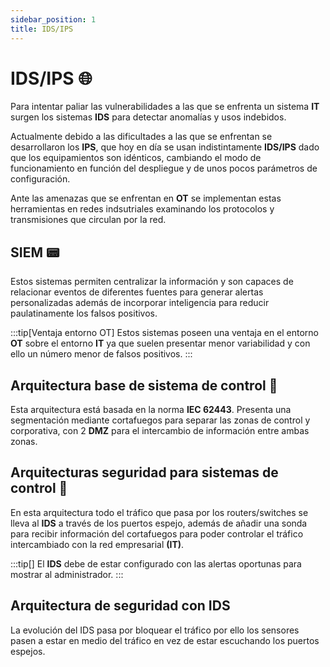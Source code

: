 ```yaml
---
sidebar_position: 1
title: IDS/IPS
---
```


# IDS/IPS :globe_with_meridians:
Para intentar paliar las vulnerabilidades a las que se enfrenta un sistema **IT** surgen los sistemas **IDS** para detectar anomalías y usos indebidos.

Actualmente debido a las dificultades a las que se enfrentan se desarrollaron los **IPS**, que hoy en día se usan indistintamente **IDS/IPS** dado que los equipamientos son idénticos, cambiando el modo de funcionamiento en función del despliegue y de unos pocos parámetros de configuración.

Ante las amenazas que se enfrentan en **OT** se implementan estas herramientas en redes indsutriales examinando los protocolos y transmisiones que circulan por la red.


## SIEM :pager:
Estos sistemas permiten centralizar la información y son capaces de relacionar eventos de diferentes fuentes para generar alertas personalizadas además de incorporar inteligencia para reducir paulatinamente los falsos positivos.

:::tip[Ventaja entorno OT]
Estos sistemas poseen una ventaja en el entorno **OT** sobre el entorno **IT** ya que suelen presentar menor variabilidad y con ello un número menor de falsos positivos.
:::

## Arquitectura base de sistema de control :pushpin:

Esta arquitectura está basada en la norma **IEC 62443**. Presenta una segmentación mediante cortafuegos para separar las zonas de control y corporativa, con 2 **DMZ** para el intercambio de información entre ambas zonas.



## Arquitecturas seguridad para sistemas de control :beginner:
En esta arquitectura todo el tráfico que pasa por los routers/switches se lleva al **IDS** a través de los puertos espejo, además de añadir una sonda para recibir información del cortafuegos para poder controlar el tráfico intercambiado con la red empresarial **(IT)**.

:::tip[]
El **IDS** debe de estar configurado con las alertas oportunas para mostrar al administrador.
:::

## Arquitectura de seguridad con IDS
La evolución del IDS pasa por bloquear el tráfico por ello los sensores pasen a estar en medio del tráfico en vez de estar escuchando los puertos espejos.












